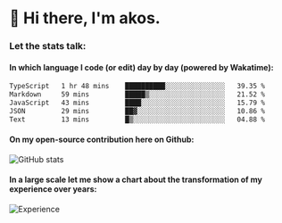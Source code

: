 # 👋 Hi there, I'm akos. 


### Let the stats talk:


#### In which language I code (or edit) day by day (powered by Wakatime): 

<!--START_SECTION:waka-->

```txt
TypeScript   1 hr 48 mins    ██████████░░░░░░░░░░░░░░░   39.35 %
Markdown     59 mins         █████▒░░░░░░░░░░░░░░░░░░░   21.52 %
JavaScript   43 mins         ████░░░░░░░░░░░░░░░░░░░░░   15.79 %
JSON         29 mins         ██▓░░░░░░░░░░░░░░░░░░░░░░   10.86 %
Text         13 mins         █▒░░░░░░░░░░░░░░░░░░░░░░░   04.88 %
```

<!--END_SECTION:waka-->

#### On my open-source contribution here on Github:
 
![GitHub stats](https://github-readme-stats.vercel.app/api?username=akosbalasko)

#### In a large scale let me show a chart about the transformation of my experience over years:   

![Experience](https://cr-skills-chart-widget.azurewebsites.net/api/api?username=akosbalasko)
